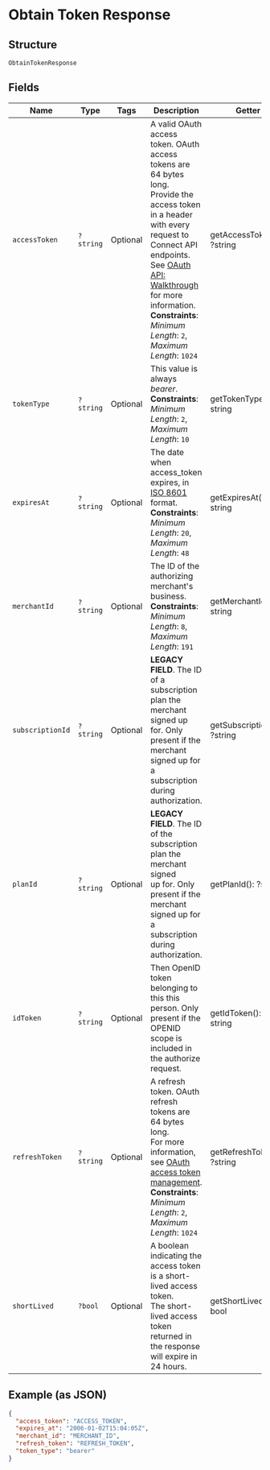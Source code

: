 
# Obtain Token Response

## Structure

`ObtainTokenResponse`

## Fields

| Name | Type | Tags | Description | Getter | Setter |
|  --- | --- | --- | --- | --- | --- |
| `accessToken` | `?string` | Optional | A valid OAuth access token. OAuth access tokens are 64 bytes long.<br>Provide the access token in a header with every request to Connect API<br>endpoints. See [OAuth API: Walkthrough](https://developer.squareup.com/docs/oauth-api/walkthrough)<br>for more information.<br>**Constraints**: *Minimum Length*: `2`, *Maximum Length*: `1024` | getAccessToken(): ?string | setAccessToken(?string accessToken): void |
| `tokenType` | `?string` | Optional | This value is always _bearer_.<br>**Constraints**: *Minimum Length*: `2`, *Maximum Length*: `10` | getTokenType(): ?string | setTokenType(?string tokenType): void |
| `expiresAt` | `?string` | Optional | The date when access_token expires, in [ISO 8601](http://www.iso.org/iso/home/standards/iso8601.htm) format.<br>**Constraints**: *Minimum Length*: `20`, *Maximum Length*: `48` | getExpiresAt(): ?string | setExpiresAt(?string expiresAt): void |
| `merchantId` | `?string` | Optional | The ID of the authorizing merchant's business.<br>**Constraints**: *Minimum Length*: `8`, *Maximum Length*: `191` | getMerchantId(): ?string | setMerchantId(?string merchantId): void |
| `subscriptionId` | `?string` | Optional | __LEGACY FIELD__. The ID of a subscription plan the merchant signed up<br>for. Only present if the merchant signed up for a subscription during authorization. | getSubscriptionId(): ?string | setSubscriptionId(?string subscriptionId): void |
| `planId` | `?string` | Optional | __LEGACY FIELD__. The ID of the subscription plan the merchant signed<br>up for. Only present if the merchant signed up for a subscription during<br>authorization. | getPlanId(): ?string | setPlanId(?string planId): void |
| `idToken` | `?string` | Optional | Then OpenID token belonging to this this person. Only present if the<br>OPENID scope is included in the authorize request. | getIdToken(): ?string | setIdToken(?string idToken): void |
| `refreshToken` | `?string` | Optional | A refresh token. OAuth refresh tokens are 64 bytes long.<br>For more information, see [OAuth access token management](https://developer.squareup.com/docs/oauth-api/how-it-works#oauth-access-token-management).<br>**Constraints**: *Minimum Length*: `2`, *Maximum Length*: `1024` | getRefreshToken(): ?string | setRefreshToken(?string refreshToken): void |
| `shortLived` | `?bool` | Optional | A boolean indicating the access token is a short-lived access token.<br>The short-lived access token returned in the response will expire in 24 hours. | getShortLived(): ?bool | setShortLived(?bool shortLived): void |

## Example (as JSON)

```json
{
  "access_token": "ACCESS_TOKEN",
  "expires_at": "2006-01-02T15:04:05Z",
  "merchant_id": "MERCHANT_ID",
  "refresh_token": "REFRESH_TOKEN",
  "token_type": "bearer"
}
```

